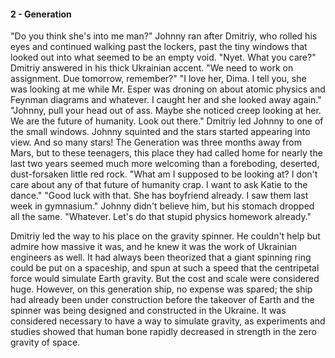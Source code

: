 
#### 2 - Generation

"Do you think she's into me man?" Johnny ran after Dmitriy, who rolled his eyes and continued walking past the lockers, past the tiny windows that looked out into what seemed to be an empty void.
"Nyet. What you care?" Dmitriy answered in his thick Ukrainian accent. "We need to work on assignment. Due tomorrow, remember?"
"I love her, Dima. I tell you, she was looking at me while Mr. Esper was droning on about atomic physics and Feynman diagrams and whatever. I caught her and she looked away again."
"Johnny, pull your head out of ass. Maybe she noticed creep looking at her. We are the future of humanity. Look out there." Dmitriy led Johnny to one of the small windows. Johnny squinted and the stars started appearing into view. And so many stars! The Generation was three months away from Mars, but to these teenagers, this place they had called home for nearly the last two years seemed much more welcoming than a foreboding, deserted, dust-forsaken little red rock. 
"What am I supposed to be looking at? I don't care about any of that future of humanity crap. I want to ask Katie to the dance."
"Good luck with that. She has boyfriend already. I saw them last week in gymnasium."
Johnny didn't believe him, but his stomach dropped all the same. "Whatever. Let's do that stupid physics homework already."

Dmitriy led the way to his place on the gravity spinner. He couldn't help but admire how massive it was, and he knew it was the work of Ukrainian engineers as well. It had always been theorized that a giant spinning ring could be put on a spaceship, and spun at such a speed that the centripetal force would simulate Earth gravity. But the cost and scale were considered huge. However, on this generation ship, no expense was spared; the ship had already been under construction before the takeover of Earth and the spinner was being designed and constructed in the Ukraine. It was considered necessary to have a way to simulate gravity, as experiments and studies showed that human bone rapidly decreased in strength in the zero gravity of space.
